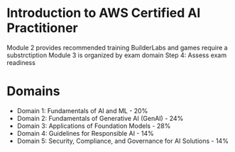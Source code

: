 # Introduction to AWS Certified AI Practitioner

Module 2 provides recommended training
BuilderLabs and games require a substrctiption
Module 3 is organized by exam domain
Step 4: Assess exam readiness

# Domains

- Domain 1: Fundamentals of AI and ML - 20%
- Domain 2: Fundamentals of Generative AI (GenAI) - 24%
- Domain 3: Applications of Foundation Models - 28%
- Domain 4: Guidelines for Responsible AI - 14%
- Domain 5: Security, Compliance, and Governance for AI Solutions - 14%
